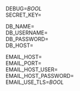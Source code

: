 DEBUG=_BOOL_  
SECRET_KEY=   

DB_NAME=   
DB_USERNAME=   
DB_PASSWORD=   
DB_HOST=   

EMAIL_HOST=   
EMAIL_PORT=   
EMAIL_HOST_USER=   
EMAIL_HOST_PASSWORD=   
EMAIL_USE_TLS=_BOOL_   